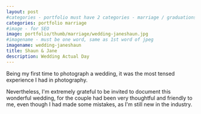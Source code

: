 ```yaml
---
layout: post
#categories - portfolio must have 2 categories - marriage / graduations / events
categories: portfolio marriage
#image - for SEO
image: portfolio/thumb/marriage/wedding-janeshaun.jpg
#imagename - must be one word, same as 1st word of jpeg
imagename: wedding-janeshaun
title: Shaun & Jane
description: Wedding Actual Day
---
```

Being my first time to photograph a wedding, it was the most tensed experience I had in photography.

Nevertheless, I'm extremely grateful to be invited to document this wonderful wedding, for the couple had been very thoughtful and friendly to me, even though I had made some mistakes, as I'm still new in the industry.

